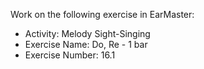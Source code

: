 Work on the following exercise in EarMaster:
- Activity: Melody Sight-Singing
- Exercise Name: Do, Re - 1 bar
- Exercise Number: 16.1
